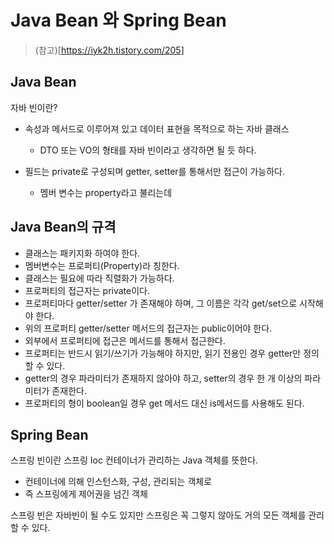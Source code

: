 # Java Bean 와 Spring Bean
> (참고)[https://iyk2h.tistory.com/205]
## Java Bean
자바 빈이란?

+ 속성과 메서드로 이루어져 있고 데이터 표현을 목적으로 하는 자바 클래스
  + DTO 또는 VO의 형태를 자바 빈이라고 생각하면 될 듯 하다.

+ 필드는 private로 구성되며 getter, setter를 통해서만 접근이 가능하다.
    + 멤버 변수는 property라고 불리는데 

## Java Bean의 규격
+ 클래스는 패키지화 하여야 한다.
+ 멤버변수는 프로퍼티(Property)라 칭한다.
+ 클래스는 필요에 따라 직렬화가 가능하다.
+ 프로퍼티의 접근자는 private이다.
+ 프로퍼티마다 getter/setter 가 존재해야 하며, 그 이름은 각각 get/set으로 시작해야 한다.
+ 위의 프로퍼티 getter/setter 메서드의 접근자는 public이어야 한다.
+ 외부에서 프로퍼티에 접근은 메서드를 통해서 접근한다.
+ 프로퍼티는 반드시 읽기/쓰기가 가능해야 하지만, 읽기 전용인 경우 getter만 정의할 수 있다.
+ getter의 경우 파라미터가 존재하지 않아야 하고, setter의 경우 한 개 이상의 파라미터가 존재한다.
+ 프로퍼티의 형이 boolean일 경우 get 메서드 대신 is메서드를 사용해도 된다.


## Spring Bean
스프링 빈이란 스프링 Ioc 컨테이너가 관리하는 Java 객체를 뜻한다.
+ 컨테이너에 의해 인스턴스화, 구성, 관리되는 객체로
+ 즉 스프링에게 제어권을 넘긴 객체

스프링 빈은 자바빈이 될 수도 있지만 스프링은 꼭 그렇지 않아도 거의 모든 객체를 관리할 수 있다.